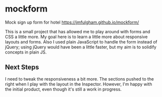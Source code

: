 # mockform
Mock sign up form for hotel
https://jmfulgham.github.io/mockform/


This is a small project that has allowed me to play around with forms and CSS a little more.
My goal here is to learn a little more about responsive layouts and forms. Also I used plain JavaScript to handle
the form instead of jQuery; using jQuery would have been a little faster, but my aim is to solidify concepts in plain
JS.

## Next Steps
I need to tweak the responsiveness a bit more. The sections pushed to the right when I play with 
the layout in the Inspector. However, I'm happy with the initial product, even though it's 
still a work in progress.
